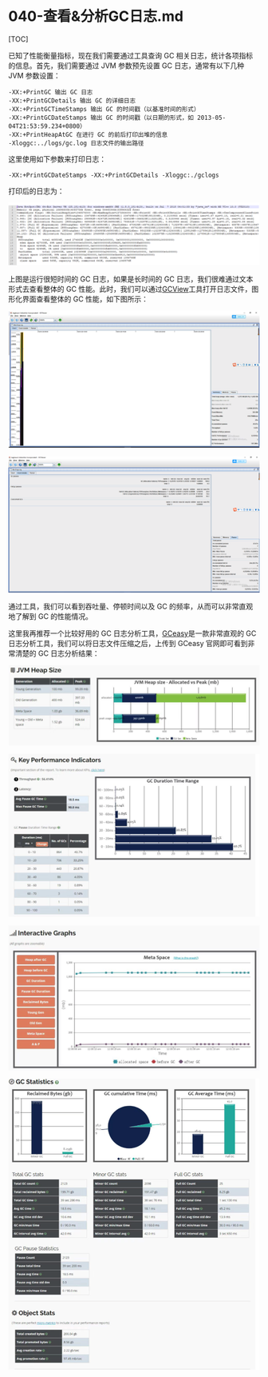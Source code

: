 # 040-查看&分析GC日志.md

[TOC]

已知了性能衡量指标，现在我们需要通过工具查询 GC 相关日志，统计各项指标的信息。首先，我们需要通过 JVM 参数预先设置 GC 日志，通常有以下几种 JVM 参数设置：

```
-XX:+PrintGC 输出 GC 日志
-XX:+PrintGCDetails 输出 GC 的详细日志
-XX:+PrintGCTimeStamps 输出 GC 的时间戳（以基准时间的形式）
-XX:+PrintGCDateStamps 输出 GC 的时间戳（以日期的形式，如 2013-05-04T21:53:59.234+0800）
-XX:+PrintHeapAtGC 在进行 GC 的前后打印出堆的信息
-Xloggc:../logs/gc.log 日志文件的输出路径
```

这里使用如下参数来打印日志：

```
-XX:+PrintGCDateStamps -XX:+PrintGCDetails -Xloggc:./gclogs
```

打印后的日志为：

![image-20210301164809547](../../../assets/image-20210301164809547.png)

上图是运行很短时间的 GC 日志，如果是长时间的 GC 日志，我们很难通过文本形式去查看整体的 GC 性能。此时，我们可以通过[GCView](https://sourceforge.net/projects/gcviewer/)工具打开日志文件，图形化界面查看整体的 GC 性能，如下图所示：

![image-20210301164825798](../../../assets/image-20210301164825798.png)

![image-20210301164836255](../../../assets/image-20210301164836255.png)

通过工具，我们可以看到吞吐量、停顿时间以及 GC 的频率，从而可以非常直观地了解到 GC 的性能情况。

这里我再推荐一个比较好用的 GC 日志分析工具，[GCeasy](https://www.gceasy.io/index.jsp)是一款非常直观的 GC 日志分析工具，我们可以将日志文件压缩之后，上传到 GCeasy 官网即可看到非常清楚的 GC 日志分析结果：

![image-20210301164852450](../../../assets/image-20210301164852450.png)

![image-20210301164902650](../../../assets/image-20210301164902650.png)

![image-20210301164910831](../../../assets/image-20210301164910831.png)

![image-20210301164928613](../../../assets/image-20210301164928613.png)